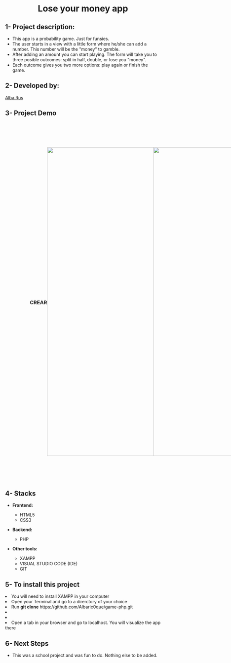 <h1 align="center">Lose your money app</h1> 

<h2> 1- Project description:</h2>
  <ul>
    <li>This app is a probability game. Just for funsies.</li>
    <li>The user starts in a view with a little form where he/she can add a number. This number will be the "money" to gamble.</li>
    <li>After adding an amount you can start playing. The form will take you to three posible outcomes: split in half, double, or lose you "money".</li>
    <li>Each outcome gives you two more options: play again or finish the game.</li>
  </ul>

## 2- Developed by:
  
   [Alba Rus](https://github.com/Albaric0que)
  
  <h2> 3- Project Demo</h2> 

  <div style="heigth:auto; display:flex; padding:5rem;">
    <h3 style="align-self: center;">CREAR</h3>
    <img style="width:1000px"; src="" alt=""/>
    <h3></h3>
    <img style="width:1000px"; src="" alt=""/>
    <h3></h3>
    <img style="width:1000px"; src="" alt=""/>
    <h3></h3>
    <img style="width:1000px"; src="" alt=""/>
    <h3></h3>
    <img style="width:1000px"; src="" alt=""/>
  </div>

<h2> 4- Stacks</h2>

* **Frontend:**
  <ul>
    <li>HTML5</li>
    <li>CSS3</li>
  </ul> 

* **Backend:**
  <ul>
    <li>PHP</li>
  </ul>
  
* **Other tools:**   
  <ul>
    <li>XAMPP</li>
    <li>VISUAL STUDIO CODE (IDE)</li>
    <li>GIT</li>
  </ul>

<h2> 5- To install this project</h2>
  <li>You will need to install XAMPP in your computer</li>
  <li>Open your Terminal and go to a direrctory of your choice</li>
  <li>Run <b>git clone</b> https://github.com/Albaric0que/game-php.git</li>
  <li></li>
  <li></li>
  <li>Open a tab in your browser and go to localhost. You will visualize the app there</li>

<h2> 6- Next Steps</h2>
<ul>
  <li>This was a school project and was fun to do. Nothing else to be added.</li>
</ul>
